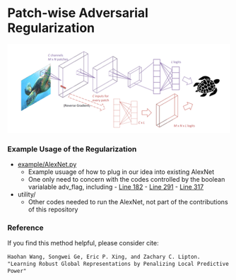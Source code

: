 # Patch-wise Adversarial Regularization

![PAR](PAR.jpg "PAR")

### Example Usage of the Regularization

- [example/AlexNet.py](https://github.com/HaohanWang/PAR/blob/master/example/alexNet.py)
    - Example usuage of how to plug in our idea into existing AlexNet
    - One only need to concern with the codes controlled by the boolean varialable adv_flag, including
            - [Line 182](https://github.com/HaohanWang/PAR/blob/master/example/alexNet.py#L182)
            - [Line 291](https://github.com/HaohanWang/PAR/blob/master/example/alexNet.py#L291)
            - [Line 317](https://github.com/HaohanWang/PAR/blob/master/example/alexNet.py#L317)
- utility/ 
    - Other codes needed to run the AlexNet, not part of the contributions of this repository
    
### Reference

If you find this method helpful, please consider cite: 
    
    Haohan Wang, Songwei Ge, Eric P. Xing, and Zachary C. Lipton. "Learning Robust Global Representations by Penalizing Local Predictive Power"
